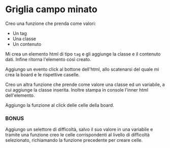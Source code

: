 # Griglia campo minato

Creo una funzione che prenda come valori:
- Un tag
- Una classe
- Un contenuto

Mi crea un elemento html di tipo `tag` e gli aggiunge la classe e il contenuto dati. Infine ritorna l'elemento così creato.

 Aggiungo un evento click al bottone dell'html, allo scatenarsi del quale mi crea la board e le rispettive caselle.

 Creo un altra funzione che prende come valore una classe ed un variabile, a cui aggiunge la classe inserita. Inoltre stampa in console l'inner html dell'elemento.

 Aggiungo la funzione al click delle celle della board.

 ### BONUS

 Aggiungo un selettore di difficoltà, salvo il suo valore in una variabile e tramite una funzione creo le celle corrispondenti al livello di difficoltà selezionato, richiamando la funzione precedente per creare celle.


